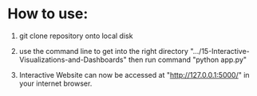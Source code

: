 # How to use:

1. git clone repository onto local disk

2. use the command line to get into the right directory ".../15-Interactive-Visualizations-and-Dashboards" then run command "python app.py"
3. Interactive Website can now be accessed at "http://127.0.0.1:5000/" in your internet browser.
